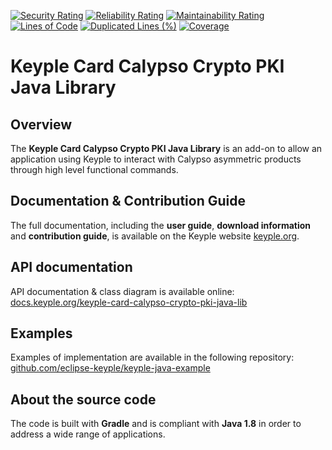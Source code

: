 [![Security Rating](https://sonarcloud.io/api/project_badges/measure?project=eclipse_keyple-card-calypso-crypto-pki-java-lib&metric=security_rating)](https://sonarcloud.io/summary/new_code?id=eclipse_keyple-card-calypso-crypto-pki-java-lib)
[![Reliability Rating](https://sonarcloud.io/api/project_badges/measure?project=eclipse_keyple-card-calypso-crypto-pki-java-lib&metric=reliability_rating)](https://sonarcloud.io/summary/new_code?id=eclipse_keyple-card-calypso-crypto-pki-java-lib)
[![Maintainability Rating](https://sonarcloud.io/api/project_badges/measure?project=eclipse_keyple-card-calypso-crypto-pki-java-lib&metric=sqale_rating)](https://sonarcloud.io/summary/new_code?id=eclipse_keyple-card-calypso-crypto-pki-java-lib)
[![Lines of Code](https://sonarcloud.io/api/project_badges/measure?project=eclipse_keyple-card-calypso-crypto-pki-java-lib&metric=ncloc)](https://sonarcloud.io/summary/new_code?id=eclipse_keyple-card-calypso-crypto-pki-java-lib)
[![Duplicated Lines (%)](https://sonarcloud.io/api/project_badges/measure?project=eclipse_keyple-card-calypso-crypto-pki-java-lib&metric=duplicated_lines_density)](https://sonarcloud.io/summary/new_code?id=eclipse_keyple-card-calypso-crypto-pki-java-lib)
[![Coverage](https://sonarcloud.io/api/project_badges/measure?project=eclipse_keyple-card-calypso-crypto-pki-java-lib&metric=coverage)](https://sonarcloud.io/summary/new_code?id=eclipse_keyple-card-calypso-crypto-pki-java-lib)

# Keyple Card Calypso Crypto PKI Java Library

## Overview

The **Keyple Card Calypso Crypto PKI Java Library** is an add-on to allow an application using Keyple to interact with Calypso asymmetric products through high level functional commands.

## Documentation & Contribution Guide

The full documentation, including the **user guide**, **download information** and **contribution guide**, is available on the Keyple website [keyple.org](https://keyple.org).

## API documentation

API documentation & class diagram is available online: [docs.keyple.org/keyple-card-calypso-crypto-pki-java-lib](https://docs.keyple.org/keyple-card-calypso-crypto-pki-java-lib)

## Examples

Examples of implementation are available in the following repository: [github.com/eclipse-keyple/keyple-java-example](https://github.com/eclipse-keyple/keyple-java-example)

## About the source code

The code is built with **Gradle** and is compliant with **Java 1.8** in order to address a wide range of applications.